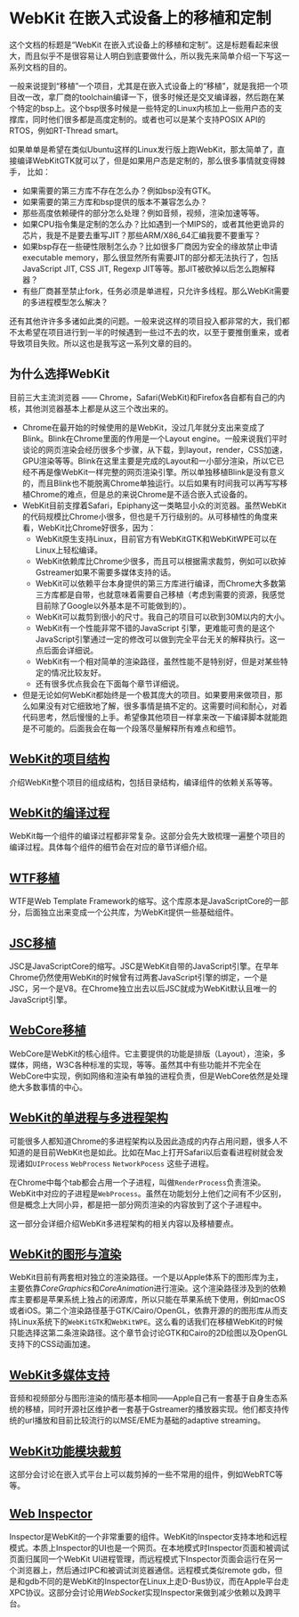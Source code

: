 # WebKit 在嵌入式设备上的移植和定制

这个文档的标题是“WebKit 在嵌入式设备上的移植和定制”。这是标题看起来很大，而且似乎不是很容易让人明白到底要做什么，所以我先来简单介绍一下写这一系列文档的目的。

一般来说提到“移植”一个项目，尤其是在嵌入式设备上的“移植”，就是我把一个项目改一改，拿厂商的toolchain编译一下，很多时候还是交叉编译器，然后跑在某个特定的bsp上。这个bsp很多时候是一些特定的Linux内核加上一些用户态的支撑库，同时他们很多都是高度定制的。或者也可以是某个支持POSIX API的RTOS，例如RT-Thread smart。

如果单单是希望在类似Ubuntu这样的Linux发行版上跑WebKit，那太简单了，直接编译WebKitGTK就可以了，但是如果用户态是定制的，那么很多事情就变得棘手， 比如：
- 如果需要的第三方库不存在怎么办？例如bsp没有GTK。
- 如果需要的第三方库和bsp提供的版本不兼容怎么办？
- 那些高度依赖硬件的部分怎么处理？例如音频，视频，渲染加速等等。
- 如果CPU指令集是定制的怎么办？比如遇到一个MIPS的，或者其他更诡异的芯片，我是不是要去重写JIT？那些ARM/X86_64汇编我要不要重写？
- 如果bsp存在一些硬性限制怎么办？比如很多厂商因为安全的缘故禁止申请executable memory，那么很显然所有需要JIT的部分都无法执行了，包括JavaScript JIT, CSS JIT, Regexp JIT等等。那JIT被砍掉以后怎么跑解释器？
- 有些厂商甚至禁止fork，任务必须是单进程，只允许多线程。那么WebKit需要的多进程模型怎么解决？

还有其他许许多多诸如此类的问题。一般来说这样的项目投入都非常的大，我们都不太希望在项目进行到一半的时候遇到一些过不去的坎，以至于要推倒重来，或者导致项目失败。所以这也是我写这一系列文章的目的。

## 为什么选择WebKit

目前三大主流浏览器 —— Chrome，Safari(WebKit)和Firefox各自都有自己的内核，其他浏览器基本上都是从这三个改出来的。
- Chrome在最开始的时候使用的是WebKit，没过几年就分支出来变成了Blink。Blink在Chrome里面的作用是一个Layout engine。一般来说我们平时谈论的网页渲染会经历很多个步骤，从下载，到layout，render，CSS加速，GPU渲染等等。Blink在这里主要是完成的Layout和一小部分渲染，所以它已经不再是像WebKit一样完整的网页渲染引擎。所以单独移植Blink是没有意义的，而且Blink也不能脱离Chrome单独运行。以后如果有时间我可以再写写移植Chrome的难点，但是总的来说Chrome是不适合嵌入式设备的。
- WebKit目前支撑着Safari，Epiphany这一类略显小众的浏览器。虽然WebKit的代码规模比Chrome小很多，但也是千万行级别的。从可移植性的角度来看，WebKit比Chrome好很多，因为：
  - WebKit原生支持Linux，目前官方有WebKitGTK和WebKitWPE可以在Linux上轻松编译。
  - WebKit依赖库比Chrome少很多，而且可以根据需求裁剪，例如可以砍掉Gstreamer如果不需要多媒体支持的话。
  - WebKit可以依赖平台本身提供的第三方库进行编译，而Chrome大多数第三方库都是自带，也就意味着需要自己移植（考虑到需要的资源，我感觉目前除了Google以外基本是不可能做到的）。
  - WebKit可以裁剪到很小的尺寸。我自己的项目可以砍到30M以内的大小。
  - WebKit有一个性能非常不错的JavaScript 引擎，更难能可贵的是这个JavaScript引擎通过一定的修改可以做到完全平台无关的解释执行。这一点后面会详细说。
  - WebKit有一个相对简单的渲染路径，虽然性能不是特别好，但是对某些特定的情况比较友好。
  - 还有很多优点我会在下面每个章节详细说。
- 但是无论如何WebKit都始终是一个极其庞大的项目。如果要用来做项目，那么如果没有对它细致地了解，很多事情是搞不定的。这需要时间和耐心，对着代码思考，然后慢慢的上手。希望像其他项目一样拿来改一下编译脚本就能跑是不可能的。后面我会在每一个段落尽量解释所有难点和细节。


## [WebKit的项目结构](contents/ProjectStructure.md)

介绍WebKit整个项目的组成结构，包括目录结构，编译组件的依赖关系等等。

## [WebKit的编译过程](contents/Compilation.md)

WebKit每一个组件的编译过程都非常复杂。这部分会先大致梳理一遍整个项目的编译过程。具体每个组件的细节会在对应的章节详细介绍。


## [WTF移植](contents/WTF.md)

WTF是Web Template Framework的缩写。这个库原本是JavaScriptCore的一部分，后面独立出来变成一个公共库，为WebKit提供一些基础组件。

## [JSC移植](contents/JSC.md)

JSC是JavaScriptCore的缩写。JSC是WebKit自带的JavaScript引擎。在早年Chrome仍然使用WebKit的时候曾有过两套JavaScript引擎的绑定，一个是JSC，另一个是V8。在Chrome独立出去以后JSC就成为WebKit默认且唯一的JavaScript引擎。

## [WebCore移植](contents/WebCore.md)

WebCore是WebKit的核心组件。它主要提供的功能是排版（Layout），渲染，多媒体，网络，W3C各种标准的实现，等等。虽然其中有些功能并不完全在WebCore中实现，例如网络和渲染有单独的进程负责，但是WebCore依然是处理绝大多数事情的中心。

## [WebKit的单进程与多进程架构](contents/MultiProcessing.md)

可能很多人都知道Chrome的多进程架构以及因此造成的内存占用问题，很多人不知道的是目前WebKit也是如此。比如在Mac上打开Safari以后查看进程树就会发现诸如`UIProcess` `WebProcess` `NetworkPocess` 这些子进程。

在Chrome中每个tab都会占用一个子进程，叫做`RenderProcess`负责渲染。WebKit中对应的子进程是`WebProcess`。虽然在功能划分上他们之间有不少区别，但是概念上大同小异，都是把一部分网页渲染的内容放到了这个子进程中。

这一部分会详细介绍WebKit多进程架构的相关内容以及移植要点。


## [WebKit的图形与渲染](contents/Graphics.md)

WebKit目前有两套相对独立的渲染路径。一个是以Apple体系下的图形库为主，主要依靠*CoreGraphics*和*CoreAnimation*进行渲染。这个渲染路径涉及到的依赖库主要都是苹果系统上独占的闭源库，所以只能在苹果系统下使用，例如macOS或者iOS。第二个渲染路径基于GTK/Cairo/OpenGL，依靠开源的的图形库从而支持Linux系统下的`WebKitGTK`和`WebKitWPE`。这么看的话我们在移植WebKit的时候只能选择这第二条渲染路径。这个章节会讨论GTK和Cairo的2D绘图以及OpenGL支持下的CSS动画加速。


## [WebKit多媒体支持](contents/MultiMedia.md)

音频和视频部分与图形渲染的情形基本相同——Apple自己有一套基于自身生态系统的移植，同时开源社区维护者一套基于Gstreamer的播放器实现。他们都支持传统的url播放和目前比较流行的以MSE/EME为基础的adaptive streaming。

## [WebKit功能模块裁剪](contents/Features.md)

这部分会讨论在嵌入式平台上可以裁剪掉的一些不常用的组件，例如WebRTC等等。

## [Web Inspector](contents/Inspector.md)

Inspector是WebKit的一个非常重要的组件。WebKit的Inspector支持本地和远程模式。本质上Inspector的UI也是一个网页。在本地模式时Inspector页面和被调试页面归属同一个WebKit UI进程管理，而远程模式下Inspector页面会运行在另一个浏览器上，然后通过IPC和被调试浏览器通信。远程模式类似remote gdb，但是和gdb不同的是WebKit的Inspector在Linux上走D-Bus协议，而在Apple平台走XPC协议。这部分会讨论用*WebSocket*实现Inspector来做到减少依赖以及跨平台。